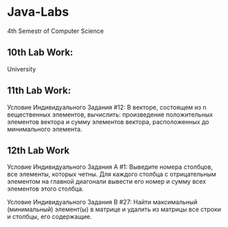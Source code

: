 # Java-Labs
4th Semestr of Computer Science 

10th Lab Work:
---------------------------------
University 


11th Lab Work:
----------------------------
Условие Индивидуального Задания #12:
В векторе, состоящем из n вещественных элементов, вычислить: произведение положительных элементов вектора и сумму элементов вектора, расположенных до минимального элемента.

12th Lab Work
-----------------------------
Условие Индивидуального Задания A #1:
Выведите номера столбцов, все элементы, которых четны. Для каждого
столбца с отрицательным элементом на главной диагонали вывести его номер и сумму всех элементов этого столбца. 


Условие Индивидуального Задания B #27:
Найти максимальный (минимальный) элемент(ы) в матрице и удалить из матрицы все строки и столбцы, его содержащие. 
